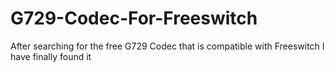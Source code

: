 # G729-Codec-For-Freeswitch
After searching for the free G729 Codec that is compatible with Freeswitch I have finally found it
